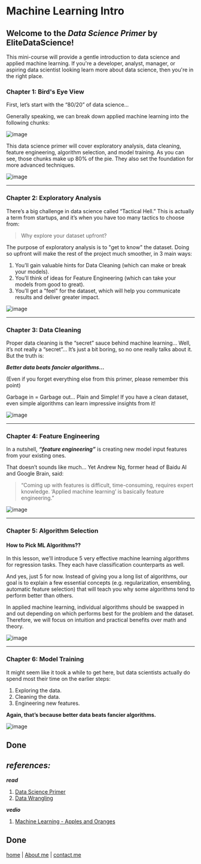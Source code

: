 # Machine Learning Intro

## Welcome to the ***Data Science Primer*** by EliteDataScience!

This mini-course will provide a gentle introduction to data science and applied machine learning. If you're a developer, analyst, manager, or aspiring data scientist looking learn more about data science, then you're in the right place.


### Chapter 1: Bird's Eye View

First, let’s start with the “80/20” of data science…

Generally speaking, we can break down applied machine learning into the following chunks:

![image](../img3/What-Goes-Into-a-Successful-Model.jpg)

This data science primer will cover exploratory analysis, data cleaning, feature engineering, algorithm selection, and model training. As you can see, those chunks make up 80% of the pie. They also set the foundation for more advanced techniques.

![image](../img3/Key_Terminology.png)

---

### Chapter 2: Exploratory Analysis

There’s a big challenge in data science called “Tactical Hell.” This is actually a term from startups, and it’s when you have too many tactics to choose from:

>Why explore your dataset upfront?


The purpose of exploratory analysis is to "get to know" the dataset. Doing so upfront will make the rest of the project much smoother, in 3 main ways:

1. You’ll gain valuable hints for Data Cleaning (which can make or break your models).
1. You’ll think of ideas for Feature Engineering (which can take your models from good to great).
1. You’ll get a "feel" for the dataset, which will help you communicate results and deliver greater impact.

![image](../img3/Exploratory_Analysis.png)

---

### Chapter 3: Data Cleaning

Proper data cleaning is the “secret” sauce behind machine learning… Well, it’s not really a “secret”… It’s just a bit boring, so no one really talks about it. But the truth is:

***Better data beats fancier algorithms…***

(Even if you forget everything else from this primer, please remember this point)

Garbage in = Garbage out... Plain and Simple! If you have a clean dataset, even simple algorithms can learn impressive insights from it!

![image](../img3/Data_Cleaning.png)

---

### Chapter 4: Feature Engineering

In a nutshell, ***“feature engineering”*** is creating new model input features from your existing ones.

That doesn’t sounds like much… Yet Andrew Ng, former head of Baidu AI and Google Brain, said:

>“Coming up with features is difficult, time-consuming, requires expert knowledge.
‘Applied machine learning’ is basically feature engineering.”

![image](../img3/Feature_Engineering.png)

---

### Chapter 5: Algorithm Selection

#### How to Pick ML Algorithms??

In this lesson, we'll introduce 5 very effective machine learning algorithms for regression tasks. They each have classification counterparts as well.

And yes, just 5 for now. Instead of giving you a long list of algorithms, our goal is to explain a few essential concepts (e.g. regularization, ensembling, automatic feature selection) that will teach you why some algorithms tend to perform better than others.

In applied machine learning, individual algorithms should be swapped in and out depending on which performs best for the problem and the dataset. Therefore, we will focus on intuition and practical benefits over math and theory.

![image](../img3/Algorithm_Selection.png)

---

### Chapter 6: Model Training

It might seem like it took a while to get here, but data scientists actually do spend most their time on the earlier steps:

1. Exploring the data.
1. Cleaning the data.
1. Engineering new features.

**Again, that’s because better data beats fancier algorithms.**


![image](../img3/Model_Training.png)

Done
---

## ***references:***
***read***
1. [Data Science Primer](https://elitedatascience.com/primer)
1. [Data Wrangling](https://elitedatascience.com/python-data-wrangling-tutorial)

***vedio***


1. [Machine Learning - Apples and Oranges](https://www.youtube.com/watch?v=cKxRvEZd3Mw)


Done
---
 
[home](../README.md) | [About me](../about-me.md) | [contact me](../contact-me.md)